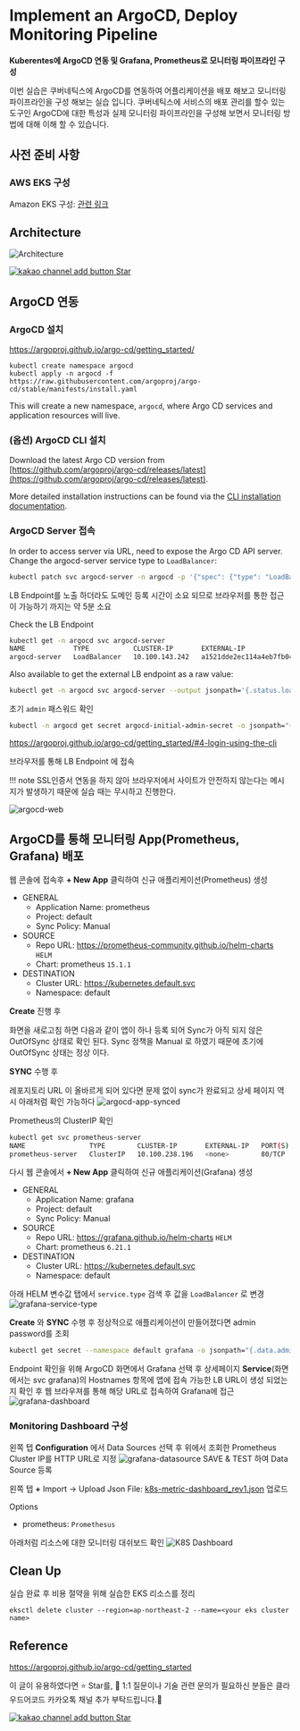 # Implement an ArgoCD, Deploy Monitoring Pipeline

**Kuberentes에 ArgoCD 연동 및 Grafana, Prometheus로 모니터링 파이프라인 구성**

이번 실습은 쿠버네틱스에 ArgoCD를 연동하여 어플리케이션을 배포 해보고 모니터링 파이프라인을 구성 해보는 실습 입니다. 쿠버네틱스에 서비스의 배포 관리를 할수 있는 도구인 ArgoCD에 대한 특성과 실제 모니터링 파이프라인을 구성해 보면서 모니터링 방법에 대해 이해 할 수 있습니다.

## 사전 준비 사항

### AWS EKS 구성

Amazon EKS 구성: [관련 링크](../cloud/aws/amazon-eks-setup.md)

## Architecture
![Architecture](assets/argo-architecture.png)

<div>
<a id="channel-add-button" target="_blank" href="http://pf.kakao.com/_nxoaTs">
  <img src="../../assets/channel_add_small.png" alt="kakao channel add button"/>
</a>
<a class="github-button" href="https://github.com/cloudacode/tutorials" data-icon="octicon-star" data-size="large" data-show-count="true" aria-label="Star cloudacode/tutorials on GitHub">Star</a>
</div>

## ArgoCD 연동

### ArgoCD 설치
https://argoproj.github.io/argo-cd/getting_started/

```
kubectl create namespace argocd
kubectl apply -n argocd -f https://raw.githubusercontent.com/argoproj/argo-cd/stable/manifests/install.yaml
```
This will create a new namespace, `argocd`, where Argo CD services and application resources will live.

### (옵션) ArgoCD CLI 설치

Download the latest Argo CD version from [https://github.com/argoproj/argo-cd/releases/latest](https://github.com/argoproj/argo-cd/releases/latest). 

More detailed installation instructions can be found via the [CLI installation documentation](https://github.com/argoproj/argo-cd/blob/master/docs/cli_installation.md).

### ArgoCD Server 접속
In order to access server via URL, need to expose the Argo CD API server. Change the argocd-server service type to `LoadBalancer`:

```bash
kubectl patch svc argocd-server -n argocd -p '{"spec": {"type": "LoadBalancer"}}'
```
LB Endpoint를 노출 하더라도 도메인 등록 시간이 소요 되므로 브라우저를 통한 접근이 가능하기 까지는 약 5분 소요

Check the LB Endpoint

```bash
kubectl get -n argocd svc argocd-server    
NAME            TYPE           CLUSTER-IP       EXTERNAL-IP                                                                    PORT(S)                      AGE
argocd-server   LoadBalancer   10.100.143.242   a1521dde2ec114a4eb7fb04632cab058-1608723687.ap-northeast-2.elb.amazonaws.com   80:32511/TCP,443:31088/TCP   17m
```

Also available to get the external LB endpoint as a raw value:

```bash
kubectl get -n argocd svc argocd-server --output jsonpath='{.status.loadBalancer.ingress[0].hostname}'
```

초기 `admin` 패스워드 확인 
```bash
kubectl -n argocd get secret argocd-initial-admin-secret -o jsonpath="{.data.password}" | base64 -d
```
https://argoproj.github.io/argo-cd/getting_started/#4-login-using-the-cli


브라우저를 통해 LB Endpoint 에 접속

!!! note
    SSL인증서 연동을 하지 않아 브라우저에서 사이트가 안전하지 않는다는 메시지가 발생하기 때문에 실습 때는 무시하고 진행한다.

![argocd-web](assets/argo-web-console.png)


## ArgoCD를 통해 모니터링 App(Prometheus, Grafana) 배포

웹 콘솔에 접속후 __+ New App__ 클릭하여 신규 애플리케이션(Prometheus) 생성

- GENERAL
  - Application Name: prometheus
  - Project: default
  - Sync Policy: Manual
- SOURCE
  - Repo URL: https://prometheus-community.github.io/helm-charts `HELM`
  - Chart: prometheus `15.1.1`
- DESTINATION
  - Cluster URL: https://kubernetes.default.svc
  - Namespace: default

__Create__ 진행 후

화면을 새로고침 하면 다음과 같이 앱이 하나 등록 되어 Sync가 아직 되지 않은 OutOfSync 상태로 확인 된다. Sync 정책을 Manual 로 하였기 때문에 초기에 OutOfSync 상태는 정상 이다.

__SYNC__ 수행 후

레포지토리 URL 이 올바르게 되어 있다면 문제 없이 sync가 완료되고 상세 페이지 역시 아래처럼 확인 가능하다 
![argocd-app-synced](assets/argo-prometheus-synced.png) 

Prometheus의 ClusterIP 확인

```bash
kubectl get svc prometheus-server
NAME                TYPE        CLUSTER-IP       EXTERNAL-IP   PORT(S)   AGE
prometheus-server   ClusterIP   10.100.238.196   <none>        80/TCP    5m44s
```

다시 웹 콘솔에서 __+ New App__ 클릭하여 신규 애플리케이션(Grafana) 생성

- GENERAL
  - Application Name: grafana
  - Project: default
  - Sync Policy: Manual
- SOURCE
  - Repo URL: https://grafana.github.io/helm-charts `HELM`
  - Chart: prometheus `6.21.1`
- DESTINATION
  - Cluster URL: https://kubernetes.default.svc
  - Namespace: default

아래 HELM 변수값 탭에서 `service.type` 검색 후 값을 `LoadBalancer` 로 변경
![grafana-service-type](assets/grafana-helm-servicetype.png)

__Create__ 와 __SYNC__ 수행 후 정상적으로 애플리케이션이 만들어졌다면 admin password를 조회

```bash
kubectl get secret --namespace default grafana -o jsonpath="{.data.admin-password}" | base64 --decode ; echo
```

Endpoint 확인을 위해 ArgoCD 화면에서 Grafana 선택 후 상세페이지
__Service__(화면에서는 svc grafana)의 Hostnames 항목에 앱에 접속 가능한 LB URL이 생성 되었는지 확인 후 웹 브라우져를 통해 해당 URL로 접속하여 Grafana에 접근
![grafana-dashboard](assets/grafana-dashboard.png)

### Monitoring Dashboard 구성  

왼쪽 텝 __Configuration__ 에서 Data Sources 선택 후 위에서 조회한 Prometheus Cluster IP를 HTTP URL로 지정
![grafana-datasource](assets/grafana-datasource.png)
SAVE & TEST 하여 Data Source 등록


왼쪽 텝 __+__ Import -> Upload Json File:
[k8s-metric-dashboard_rev1.json](https://raw.githubusercontent.com/cloudacode/coolstuff/main/grafana-dashboard/k8s-metric-dashboard_rev1.json) 업로드


Options
  - prometheus: `Promethesus`

아래처럼 리소스에 대한 모니터링 대쉬보드 확인
![K8S Dashboard](assets/grafana-k8s-dashboard.png)


## Clean Up
실습 완료 후 비용 절약을 위해 실습한 EKS 리소스를 정리
```
eksctl delete cluster --region=ap-northeast-2 --name=<your eks cluster name>
```

## Reference
https://argoproj.github.io/argo-cd/getting_started

이 글이 유용하였다면 ⭐ Star를, 💬 1:1 질문이나 기술 관련 문의가 필요하신 분들은 클라우드어코드 카카오톡 채널 추가 부탁드립니다.🤗

<div>
<a id="channel-add-button" target="_blank" href="http://pf.kakao.com/_nxoaTs">
  <img src="../../assets/channel_add_small.png" alt="kakao channel add button"/>
</a>
<a class="github-button" href="https://github.com/cloudacode/tutorials" data-icon="octicon-star" data-size="large" data-show-count="true" aria-label="Star cloudacode/tutorials on GitHub">Star</a>
</div>

<script async defer src="https://buttons.github.io/buttons.js"></script>

